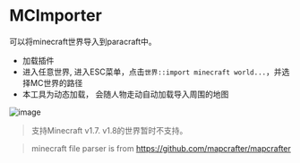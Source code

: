 # MCImporter
可以将minecraft世界导入到paracraft中。
- 加载插件
- 进入任意世界, 进入ESC菜单，点击`世界::import minecraft world...`，并选择MC世界的路径
- 本工具为动态加载， 会随人物走动自动加载导入周围的地图

![image](https://cloud.githubusercontent.com/assets/94537/20385844/0a467790-acf4-11e6-8c44-ad29d8226ce4.png)


> 支持Minecraft v1.7. v1.8的世界暂时不支持。 

> minecraft file parser is from https://github.com/mapcrafter/mapcrafter
